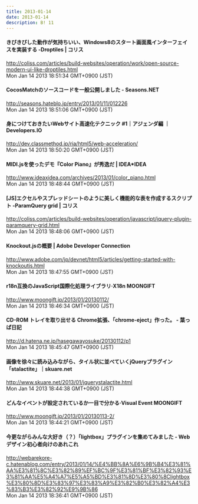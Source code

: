 ```yaml
---
title: 2013-01-14
date: 2013-01-14
description: B! 11
---
```


####   きびきびした動作が気持ちいい、Windows8のスタート画面風インターフェイスを実装する -Droptiles | コリス
http://coliss.com/articles/build-websites/operation/work/open-source-modern-ui-like-droptiles.html<br>
Mon Jan 14 2013 18:51:34 GMT+0900 (JST)<br>


#### CocosMatchのソースコードを一般公開しました - Seasons.NET
http://seasons.hateblo.jp/entry/2013/01/11/012226<br>
Mon Jan 14 2013 18:51:06 GMT+0900 (JST)<br>


#### 身につけておきたいWebサイト高速化テクニック #1｜アジェンダ編 ｜ Developers.IO
http://dev.classmethod.jp/ria/html5/web-acceleration/<br>
Mon Jan 14 2013 18:50:20 GMT+0900 (JST)<br>


#### MIDI.jsを使ったデモ『Color Piano』が秀逸だ | IDEA*IDEA
http://www.ideaxidea.com/archives/2013/01/color_piano.html<br>
Mon Jan 14 2013 18:48:44 GMT+0900 (JST)<br>


####   [JS]エクセルやスプレッドシートのように美しく機能的な表を作成するスクリプト -ParamQuery grid | コリス
http://coliss.com/articles/build-websites/operation/javascript/jquery-plugin-paramquery-grid.html<br>
Mon Jan 14 2013 18:48:06 GMT+0900 (JST)<br>


#### Knockout.jsの概要 | Adobe Developer Connection
http://www.adobe.com/jp/devnet/html5/articles/getting-started-with-knockoutjs.html<br>
Mon Jan 14 2013 18:47:55 GMT+0900 (JST)<br>


#### r18n互換のJavaScript国際化処理ライブラリ·X18n MOONGIFT
http://www.moongift.jp/2013/01/20130112/<br>
Mon Jan 14 2013 18:46:34 GMT+0900 (JST)<br>


####  CD-ROM トレイを取り出せる Chrome拡張、「chrome-eject」作った。 - 葉っぱ日記
http://d.hatena.ne.jp/hasegawayosuke/20130112/p1<br>
Mon Jan 14 2013 18:45:47 GMT+0900 (JST)<br>


#### 画像を徐々に読み込みながら、タイル状に並べていくjQueryプラグイン「stalactite」｜skuare.net
http://www.skuare.net/2013/01/jquerystalactite.html<br>
Mon Jan 14 2013 18:44:38 GMT+0900 (JST)<br>


#### どんなイベントが設定されているか一目で分かる·Visual Event MOONGIFT
http://www.moongift.jp/2013/01/20130113-2/<br>
Mon Jan 14 2013 18:44:21 GMT+0900 (JST)<br>


#### 今更ながらみんな大好き（？）「lightbox」プラグインを集めてみました - Webデザイン初心者向けのあれこれ
http://webarekore-c.hatenablog.com/entry/2013/01/14/%E4%BB%8A%E6%9B%B4%E3%81%AA%E3%81%8C%E3%82%89%EF%BC%9F%E3%81%BF%E3%82%93%E3%81%AA%E5%A4%A7%E5%A5%BD%E3%81%8D%E3%80%8Clightbox%E3%80%8D%E3%83%97%E3%83%A9%E3%82%B0%E3%82%A4%E3%83%B3%E3%82%92%E9%9B%86<br>
Mon Jan 14 2013 18:36:41 GMT+0900 (JST)<br>



